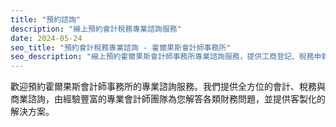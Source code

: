 ```yaml
---
title: "預約諮詢"
description: "線上預約會計稅務專業諮詢服務"
date: 2024-05-24
seo_title: "預約會計稅務專業諮詢 - 霍爾果斯會計師事務所"
seo_description: "線上預約霍爾果斯會計師事務所專業諮詢服務，提供工商登記、稅務申報、財稅簽證、企業諮詢等專業服務。"
---
```


歡迎預約霍爾果斯會計師事務所的專業諮詢服務。我們提供全方位的會計、稅務與商業諮詢，由經驗豐富的專業會計師團隊為您解答各類財務問題，並提供客製化的解決方案。